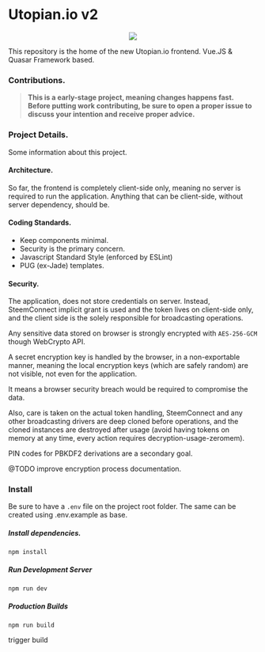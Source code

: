 # Utopian.io v2

<p align="center">
  <img src="https://cdn.steemitimages.com/DQmVV3aEvdcwPR6RuJebHWLmibTBtwsLQoc3AnD7RQFE9DA/utopian-post-banner.png" />
</p>

This repository is the home of the new Utopian.io frontend. Vue.JS & Quasar Framework based.


### Contributions.

> **This is a early-stage project, meaning changes happens fast. Before putting work contributing, be sure to open a
proper issue to discuss your intention and receive proper advice.**

### Project Details.

Some information about this project.

#### Architecture.

So far, the frontend is completely client-side only, meaning no server is required to run the application. Anything that
can be client-side, without server dependency, should be.

#### Coding Standards.

- Keep components minimal.
- Security is the primary concern.
- Javascript Standard Style (enforced by ESLint)
- PUG (ex-Jade) templates.

#### Security.

The application, does not store credentials on server. Instead, SteemConnect implicit grant is used and the token lives
on client-side only, and the client side is the solely responsible for broadcasting operations.

Any sensitive data stored on browser is strongly encrypted with `AES-256-GCM` though WebCrypto API.

A secret encryption key is handled by the browser, in a non-exportable manner, meaning the local encryption keys (which
are safely random) are not visible, not even for the application.

It means a browser security breach would be required to compromise the data.

Also, care is taken on the actual token handling, SteemConnect and any other broadcasting drivers are deep cloned before
operations, and the cloned instances are destroyed after usage (avoid having tokens on memory at any time, every action
requires decryption-usage-zeromem).

PIN codes for PBKDF2 derivations are a secondary goal.

@TODO improve encryption process documentation.

### Install

Be sure to have a `.env` file on the project root folder. The same can be created using .env.example as base.

##### Install dependencies.

```shell
npm install
```

##### Run Development Server

```shell
npm run dev
```

##### Production Builds

```shell
npm run build
```

trigger build